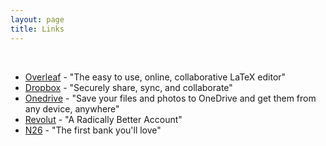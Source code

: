 ```yaml
---
layout: page
title: Links
---
```


&nbsp;


* [Overleaf](https://www.overleaf.com?r=da435ecc&rm=d&rs=b) - "The easy to use, online, collaborative LaTeX editor"
* [Dropbox](https://db.tt/bBFwOqOR) - "Securely share, sync, and collaborate"
* [Onedrive](https://onedrive.live.com?invref=0f9c6e4e90bf447b&invscr=90) - "Save your files and photos to OneDrive and get them from any device, anywhere"
* [Revolut](https://revolut.com/referral/scark40l!G10D21) - "A Radically Better Account"
* [N26](https://n26.com/r/oscaro7893) - "The first bank you'll love"
